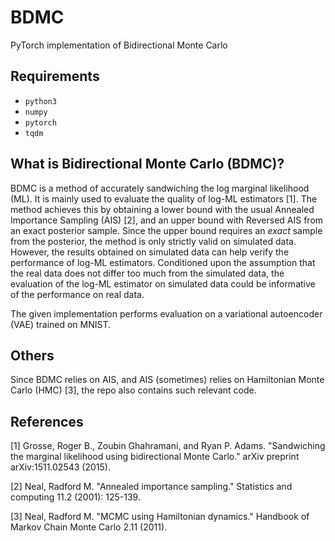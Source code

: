 # BDMC
PyTorch implementation of Bidirectional Monte Carlo

## Requirements
* `python3`
* `numpy`
* `pytorch`
* `tqdm`

## What is Bidirectional Monte Carlo (BDMC)?
BDMC is a method of accurately sandwiching the log marginal likelihood (ML). It is mainly used to evaluate the quality of log-ML estimators [1]. The method achieves this by obtaining a lower bound with the usual Annealed Importance Sampling (AIS) [2], and an upper bound with Reversed AIS from an exact posterior sample. Since the upper bound requires an *exact* sample from the posterior, the method is only strictly valid on simulated data. However, the results obtained on simulated data can help verify the performance of log-ML estimators. Conditioned upon the assumption that the real data does not differ too much from the simulated data, the evaluation of the log-ML estimator on simulated data could be informative of the performance on real data.

The given implementation performs evaluation on a variational autoencoder (VAE) trained on MNIST. 

## Others
Since BDMC relies on AIS, and AIS (sometimes) relies on Hamiltonian Monte Carlo (HMC) [3], the repo also contains such relevant code. 

## References
[1] Grosse, Roger B., Zoubin Ghahramani, and Ryan P. Adams. "Sandwiching the marginal likelihood using bidirectional Monte Carlo." arXiv preprint arXiv:1511.02543 (2015).

[2] Neal, Radford M. "Annealed importance sampling." Statistics and computing 11.2 (2001): 125-139.

[3] Neal, Radford M. "MCMC using Hamiltonian dynamics." Handbook of Markov Chain Monte Carlo 2.11 (2011).
